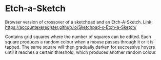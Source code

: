 # Etch-a-Sketch

Browser version of crossover of a sketchpad and an Etch-A-Sketch.
Link: https://accountexeregister.github.io/Sketchpad-x-Etch-a-Sketch/

Contains grid squares where the number of squares can be edited.
Each square produces a random colour when a mouse passes through it or it is tapped. The same square will then gradually darken for successive hovers until it reaches a certain threshold, which produces another random colour.
